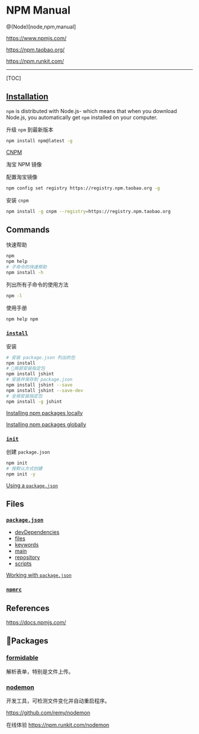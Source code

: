 # NPM Manual

@(Node)[node,npm,manual]

<https://www.npmjs.com/>

<https://npm.taobao.org/>

<https://npm.runkit.com/>

---

[TOC]

## [Installation](https://www.npmjs.com/get-npm)

`npm` is distributed with Node.js- which means that when you download Node.js, you automatically get `npm` installed on your computer.

升级 `npm` 到最新版本

```bash
npm install npm@latest -g
```

[CNPM](https://npm.taobao.org/)

淘宝 NPM 镜像

配置淘宝镜像

```bash
npm config set registry https://registry.npm.taobao.org -g
```

安装 `cnpm`

```bash
npm install -g cnpm --registry=https://registry.npm.taobao.org
```

## Commands

快速帮助

```bash
npm
npm help
# 子命令的快速帮助
npm install -h
```

列出所有子命令的使用方法

```bash
npm -l
```

使用手册

```bash
npm help npm
```

### [`install`](https://docs.npmjs.com/cli/install)

安装

```bash
# 安装 package.json 列出的包
npm install
# 局部安装指定包
npm install jshint
# 安装并保存到 package.json
npm install jshint --save
npm install jshint --save-dev
# 全局安装指定包
npm install -g jshint
```

[Installing npm packages locally](https://docs.npmjs.com/getting-started/installing-npm-packages-locally)

[Installing npm packages globally](https://docs.npmjs.com/getting-started/installing-npm-packages-globally)

### [`init`](https://docs.npmjs.com/cli/init)

创建 `package.json`

```bash
npm init
# 按默认方式创建
npm init -y
```

[Using a `package.json`](https://docs.npmjs.com/getting-started/using-a-package.json)

## Files

### [`package.json`](https://docs.npmjs.com/files/package.json)

- [devDependencies](https://docs.npmjs.com/files/package.json#devdependencies)
- [files](https://docs.npmjs.com/files/package.json#files)
- [keywords](https://docs.npmjs.com/files/package.json#keywords)
- [main](https://docs.npmjs.com/files/package.json#main)
- [repository](https://docs.npmjs.com/files/package.json#repository)
- [scripts](https://docs.npmjs.com/files/package.json#scripts)

[Working with `package.json`](https://docs.npmjs.com/getting-started/using-a-package.json)

### [`npmrc`](https://docs.npmjs.com/files/npmrc)

## References

<https://docs.npmjs.com/>

## Packages

### [formidable](https://www.npmjs.com/package/formidable)

解析表单，特别是文件上传。

### [nodemon](https://www.npmjs.com/package/nodemon)

开发工具，可检测文件变化并自动重启程序。

<https://github.com/remy/nodemon>

在线体验 <https://npm.runkit.com/nodemon>